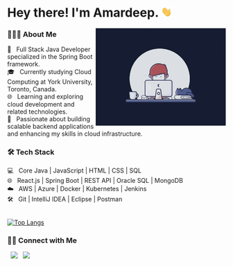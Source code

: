 <h1> Hey there! I'm Amardeep. <img src="Hi.gif" width="25"></h1> <img align="right" alt="GIF" src="gif2.gif" width="300"/> 
<h3> 👨🏻‍💻 About Me </h3>
💼   Full Stack Java Developer specialized in the Spring Boot framework. <br>
🎓   Currently studying Cloud Computing at York University, Toronto, Canada. <br>
🌐   Learning and exploring cloud development and related technologies. <br>
🌱   Passionate about building scalable backend applications and enhancing my skills in cloud infrastructure. <br>

<h3>🛠 Tech Stack</h3>
💻   Core Java | JavaScript | HTML | CSS | SQL <br>
🌐   React.js | Spring Boot | REST API | Oracle SQL | MongoDB <br>
☁️    AWS | Azure | Docker | Kubernetes | Jenkins <br>
🛠   Git | IntelliJ IDEA | Eclipse | Postman <br>


</br>

[![Top Langs](https://github-readme-stats.vercel.app/api/top-langs/?username=amar0898&layout=compact&text_color=daf7dc&bg_color=151515)](https://github.com/sohamsshah/github-readme-stats)


<h3> 🤝🏻 Connect with Me </h3>

<p align="left"> 
&nbsp; <a href="https://www.linkedin.com/in/amar-deep-234612168/" target="_blank" rel="noopener noreferrer"><img src="https://img.icons8.com/plasticine/100/000000/linkedin.png" width="50" /></a>
&nbsp; <a href="mailto:amar0898@gmail.com" target="_blank" rel="noopener noreferrer"><img src="https://img.icons8.com/plasticine/100/000000/gmail.png"  width="50" /></a>


</p>
